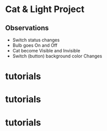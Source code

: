 # Cat & Light Project

## Observations

- Switch status changes
- Bulb goes On and Off
- Cat become Visible and Invisible
- Switch (button) background color Changes
# tutorials
# tutorials
# tutorials

